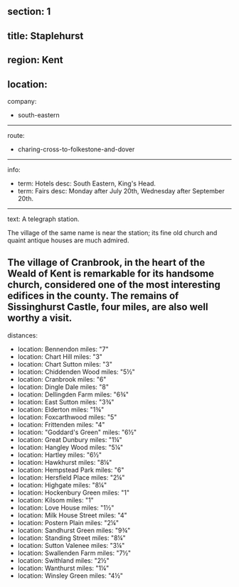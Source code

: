 section: 1
----
title: Staplehurst
----
region: Kent
----
location: 
----
company:
- south-eastern
----
route:
- charing-cross-to-folkestone-and-dover
----
info:
- term: Hotels
  desc: South Eastern, King's Head.
- term: Fairs
  desc: Monday after July 20th, Wednesday after September 20th.
----
text: A telegraph station.

The village of the same name is near the station; its fine old church and quaint antique houses are much admired.

The village of Cranbrook, in the heart of the Weald of Kent is remarkable for its handsome church, considered one of the most interesting edifices in the county. The remains of Sissinghurst Castle, four miles, are also well worthy a visit.
----
distances:
- location: Bennendon
  miles: "7"
- location: Chart Hill
  miles: "3"
- location: Chart Sutton
  miles: "3"
- location: Chiddenden Wood
  miles: "5½"
- location: Cranbrook
  miles: "6"
- location: Dingle Dale
  miles: "8"
- location: Dellingden Farm
  miles: "6¾"
- location: East Sutton
  miles: "3¾"
- location: Elderton
  miles: "1¾"
- location: Foxcarthwood
  miles: "5"
- location: Frittenden
  miles: "4"
- location: "Goddard's Green"
  miles: "6½"
- location: Great Dunbury
  miles: "1¼"
- location: Hangley Wood
  miles: "5¼"
- location: Hartley
  miles: "6½"
- location: Hawkhurst
  miles: "8¼"
- location: Hempstead Park
  miles: "6"
- location: Hersfield Place
  miles: "2¼"
- location: Highgate
  miles: "8¼"
- location: Hockenbury Green
  miles: "1"
- location: Kilsom
  miles: "1"
- location: Love House
  miles: "1½"
- location: Milk House Street
  miles: "4"
- location: Postern Plain
  miles: "2¼"
- location: Sandhurst Green
  miles: "9¾"
- location: Standing Street
  miles: "8¼"
- location: Sutton Valenee
  miles: "3¼"
- location: Swallenden Farm
  miles: "7½"
- location: Swithland
  miles: "2½"
- location: Wanthurst
  miles: "1¼"
- location: Winsley Green
  miles: "4½"
